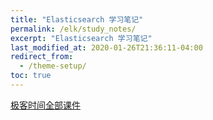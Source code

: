 ```yaml
---
title: "Elasticsearch 学习笔记"
permalink: /elk/study_notes/
excerpt: "Elasticsearch 学习笔记"
last_modified_at: 2020-01-26T21:36:11-04:00
redirect_from:
  - /theme-setup/
toc: true
---
```


[极客时间全部课件](https://github.com/onebirdrocks/geektime-ELK)

